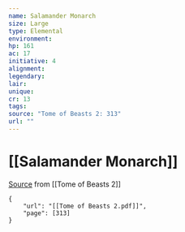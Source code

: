 ```yaml
---
name: Salamander Monarch
size: Large
type: Elemental
environment: 
hp: 161
ac: 17
initiative: 4
alignment: 
legendary: 
lair: 
unique: 
cr: 13
tags: 
source: "Tome of Beasts 2: 313"
url: ""
---
```

# [[Salamander Monarch]]

[Source](zotero://open-pdf/library/items/9UQIAB6R?page=313) from [[Tome of Beasts 2]]

```pdf
{
	"url": "[[Tome of Beasts 2.pdf]]",
	"page": [313]
}
```

